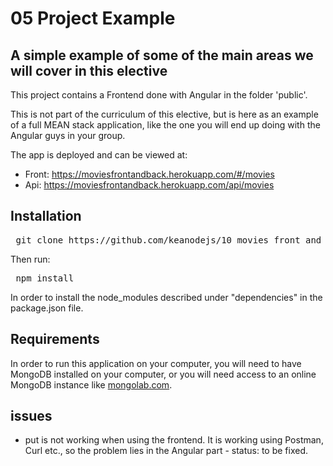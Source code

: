 # 05 Project Example   

## A simple example of some of the main areas we will cover in this elective

This project contains a Frontend done with Angular in the folder 'public'. 

This is not part of the curriculum of this elective, but is here as an example of a full MEAN stack application, like the one you will end up doing with the Angular guys in your group.

The app is deployed and can be viewed at:    

* Front: https://moviesfrontandback.herokuapp.com/#/movies
* Api: https://moviesfrontandback.herokuapp.com/api/movies    



## Installation

<pre> git clone https://github.com/keanodejs/10_movies_front_and_back.git </pre>   

Then run:    

<pre> npm install </pre>

In order to install the node_modules described under "dependencies" in the package.json file.

## Requirements

In order to run this application on your computer, you will need to have MongoDB installed on your computer, or you will need access to an online MongoDB instance like [mongolab.com](http://www.mongolab.com). 

## issues

* put is not working when using the frontend. It is working using Postman, Curl etc., so the problem lies in the Angular part - status: to be fixed.